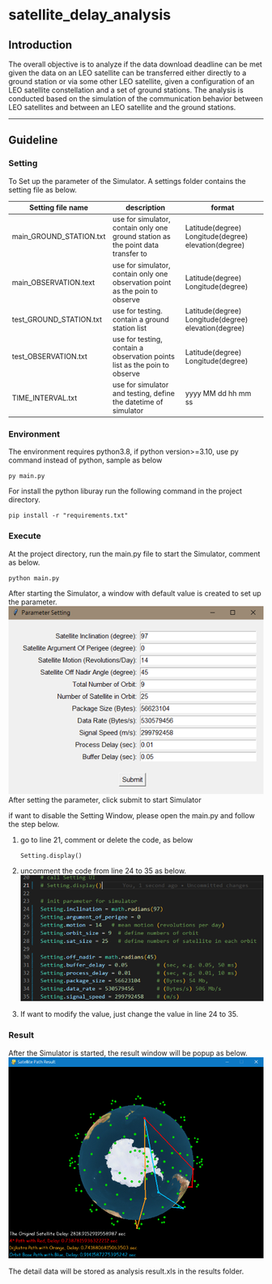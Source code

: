 # satellite_delay_analysis

## Introduction

The overall objective is to analyze if the data download deadline can be met given the data on an LEO satellite can be transferred either directly to a ground station or via some other LEO satellite, given a configuration of an LEO satellite constellation and a set of ground stations. The analysis is conducted based on the simulation of the communication behavior between LEO satellites and between an LEO satellite and the ground stations.

---

## Guideline

### Setting

To Set up the parameter of the Simulator. A settings folder contains the setting file as below.

| Setting file name       | description                                                                      | format                                               |
| ----------------------- | -------------------------------------------------------------------------------- | ---------------------------------------------------- |
| main_GROUND_STATION.txt | use for simulator, contain only one ground station as the point data transfer to | Latitude(degree) Longitude(degree) elevation(degree) |
| main_OBSERVATION.text   | use for simulator, contain only one observation point as the poin to observe    | Latitude(degree) Longitude(degree)                   |
| test_GROUND_STATION.txt | use for testing. contain a ground station list                                   | Latitude(degree) Longitude(degree) elevation(degree) |
| test_OBSERVATION.txt    | use for testing, contain a observation points list as the poin to observe        | Latitude(degree) Longitude(degree)                   |
| TIME_INTERVAL.txt       | use for simulator and testing, define the datetime of simulator                 | yyyy MM dd hh mm ss                                  |

### Environment

The environment requires python3.8, if python version>=3.10, use py command instead of python, sample as below

```
py main.py
```

For install the python liburay run the following command in the project directory.
```
pip install -r "requirements.txt"
```

### Execute
At the project directory, run the main.py file to start the Simulator, comment as below.

```
python main.py
```

After starting the Simulator, a window with default value is created to set up the parameter.
![Setting Window](readme_img/settingUI.png)
After setting the parameter, click submit to start Simulator

if want to disable the Setting Window, please open the main.py and follow the step below.

1. go to line 21, comment or delete the code, as below

   ```
   Setting.display()
   ```
2. uncomment the code from line 24 to 35 as below.
   ![Setting Window](readme_img/disable_setting_UI.png)
3. If want to modify the value, just change the value in line 24 to 35.

### Result

After the Simulator is started, the result window will be popup as below.
![Setting Window](readme_img/path.png)

The detail data will be stored as analysis result.xls in the results folder.